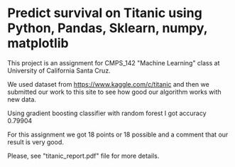 # Predict survival on Titanic using Python, Pandas, Sklearn, numpy, matplotlib

This project is an assignment for CMPS_142 "Machine Learning" class at University of California Santa Cruz.

We used dataset from https://www.kaggle.com/c/titanic and then we submitted our work to this site to see how good our algorithm works with new data.

Using gradient boosting classifier with random forest I got accuracy 0.79904

For this assignment we got 18 points or 18 possible and a comment that our result is very good.


Please, see "titanic_report.pdf" file for more details.
